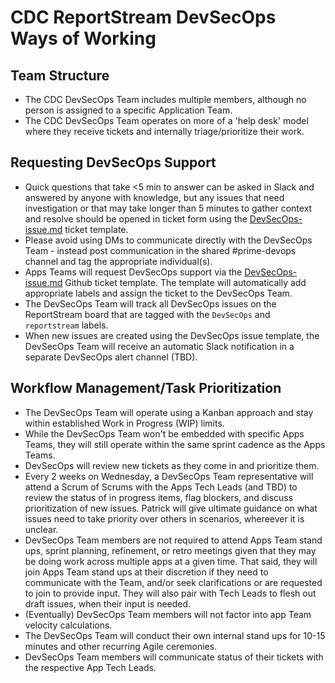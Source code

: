 # CDC ReportStream DevSecOps Ways of Working

## Team Structure

- The CDC DevSecOps Team includes multiple members, although no person is assigned to a specific Application Team.
- The CDC DevSecOps Team operates on more of a 'help desk' model where they receive tickets and internally triage/prioritize their work.

## Requesting DevSecOps Support

- Quick questions that take <5 min to answer can be asked in Slack and answered by anyone with knowledge, but any issues that need investigation or that may take longer than 5 minutes to gather context and resolve should be opened in ticket form using the [DevSecOps-issue.md](../ISSUE_TEMPLATE/DevSecOps-issue.md) ticket template.
- Please avoid using DMs to communicate directly with the DevSecOps Team - instead post communication in the shared #prime-devops channel and tag the appropriate individual(s).
- Apps Teams will request DevSecOps support via the  [DevSecOps-issue.md](../ISSUE_TEMPLATE/DevSecOps-issue.md)  Github ticket template.  The template will automatically add appropriate labels and assign the ticket to the DevSecOps Team.
- The DevSecOps Team will track all DevSecOps issues on the ReportStream board that are tagged with the `DevSecOps` and `reportstream` labels.
- When new issues are created using the DevSecOps issue template, the DevSecOps Team will receive an automatic Slack notification in a separate DevSecOps alert channel (TBD).

## Workflow Management/Task Prioritization

- The DevSecOps Team will operate using a Kanban approach and stay within established Work in Progress (WIP) limits.
- While the DevSecOps Team won't be embedded with specific Apps Teams, they will still operate within the same sprint cadence as the Apps Teams.
- DevSecOps will review new tickets as they come in and prioritize them.
- Every 2 weeks on Wednesday, a DevSecOps Team representative will attend a Scrum of Scrums with the Apps Tech Leads (and TBD) to review the status of in progress items, flag blockers, and discuss prioritization of new issues.  Patrick will give ultimate guidance on what issues need to take priority over others in scenarios, whereever it is unclear.
- DevSecOps Team members are not required to attend Apps Team stand ups, sprint planning, refinement, or retro meetings given that they may be doing work across multiple apps at a given time. That said, they will join Apps Team stand ups at their discretion if they need to communicate with the Team, and/or seek clarifications or are requested to join to provide input. They will also pair with Tech Leads to flesh out draft issues, when their input is needed.
- (Eventually) DevSecOps Team members will not factor into app Team velocity calculations.
- The DevSecOps Team will conduct their own internal stand ups for 10-15 minutes and other recurring Agile ceremonies.
- DevSecOps Team members will communicate status of their tickets with the respective App Tech Leads.